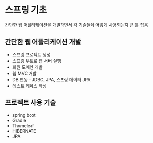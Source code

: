 # 스프링 기초

간단한 웹 어플리케이션을 개발하면서 각 기술들이 어떻게 사용되는지 큰 틀 잡음

## 간단한 웹 어플리케이션 개발

* 스프링 프로젝트 생성
* 스프링 부트로 웹 서버 실행
* 회원 도메인 개발
* 웹 MVC 개발
* DB 연동 - JDBC, JPA, 스프링 데이터 JPA
* 테스트 케이스 작성

## 프로젝트 사용 기술

* spring boot
* Gradle
* Thymeleaf 
* HIBERNATE
* JPA

